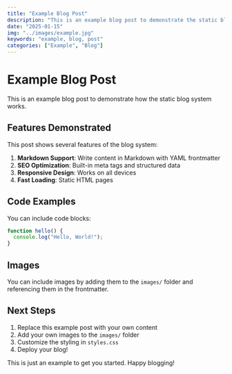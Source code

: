 ```yaml
---
title: "Example Blog Post"
description: "This is an example blog post to demonstrate the static blog system."
date: "2025-01-15"
img: "../images/example.jpg"
keywords: "example, blog, post"
categories: ["Example", "Blog"]
---
```


# Example Blog Post

This is an example blog post to demonstrate how the static blog system works.

## Features Demonstrated

This post shows several features of the blog system:

1. **Markdown Support**: Write content in Markdown with YAML frontmatter
2. **SEO Optimization**: Built-in meta tags and structured data
3. **Responsive Design**: Works on all devices
4. **Fast Loading**: Static HTML pages

## Code Examples

You can include code blocks:

```javascript
function hello() {
  console.log("Hello, World!");
}
```

## Images

You can include images by adding them to the `images/` folder and referencing them in the frontmatter.

## Next Steps

1. Replace this example post with your own content
2. Add your own images to the `images/` folder
3. Customize the styling in `styles.css`
4. Deploy your blog!

This is just an example to get you started. Happy blogging! 